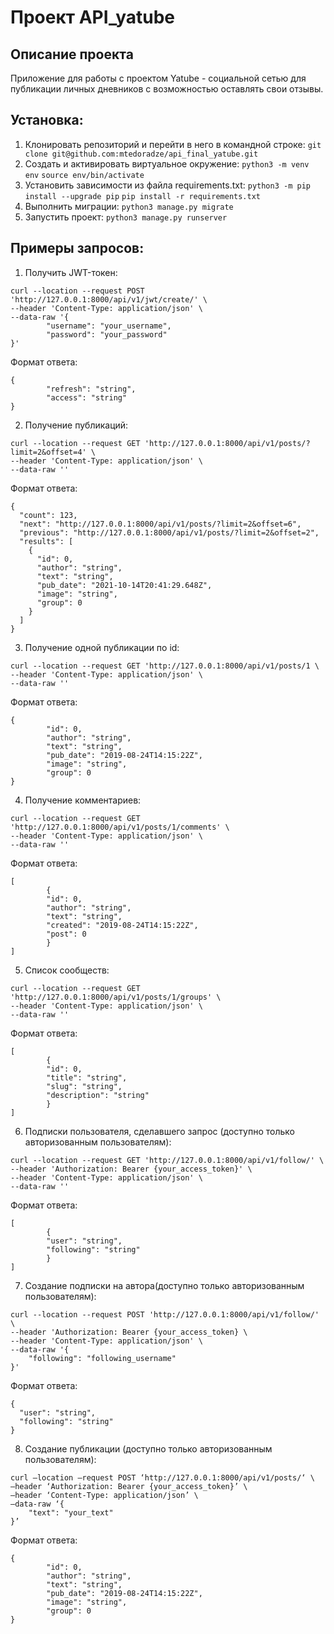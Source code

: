 # Проект API_yatube
## Описание проекта
Приложение для работы с проектом Yatube - социальной сетью для публикации личных дневников с возможностью оставлять свои отзывы.

## Установка:
1. Клонировать репозиторий и перейти в него в командной строке:
`git clone git@github.com:mtedoradze/api_final_yatube.git`
2. Cоздать и активировать виртуальное окружение:
`python3 -m venv env`
`source env/bin/activate`
3. Установить зависимости из файла requirements.txt:
`python3 -m pip install --upgrade pip`
`pip install -r requirements.txt`
4. Выполнить миграции:
`python3 manage.py migrate`
5. Запустить проект:
`python3 manage.py runserver`

## Примеры запросов:
1. Получить JWT-токен:
```
curl --location --request POST 'http://127.0.0.1:8000/api/v1/jwt/create/' \
--header 'Content-Type: application/json' \
--data-raw '{
		"username": "your_username",
		"password": "your_password"
}'
```
Формат ответа:
```
{
		"refresh": "string",
		"access": "string"
}
```
2. Получение публикаций:
```
curl --location --request GET 'http://127.0.0.1:8000/api/v1/posts/?limit=2&offset=4' \
--header 'Content-Type: application/json' \
--data-raw ''
```
Формат ответа:
```
{
  "count": 123,
  "next": "http://127.0.0.1:8000/api/v1/posts/?limit=2&offset=6",
  "previous": "http://127.0.0.1:8000/api/v1/posts/?limit=2&offset=2",
  "results": [
    {
      "id": 0,
      "author": "string",
      "text": "string",
      "pub_date": "2021-10-14T20:41:29.648Z",
      "image": "string",
      "group": 0
    }
  ]
}
```
3. Получение одной публикации по id:
```
curl --location --request GET 'http://127.0.0.1:8000/api/v1/posts/1 \
--header 'Content-Type: application/json' \
--data-raw ''
```
Формат ответа:
```
{
		"id": 0,
		"author": "string",
		"text": "string",
		"pub_date": "2019-08-24T14:15:22Z",
		"image": "string",
		"group": 0
}
```
4. Получение комментариев:
```
curl --location --request GET 'http://127.0.0.1:8000/api/v1/posts/1/comments' \
--header 'Content-Type: application/json' \
--data-raw ''
```
Формат ответа:
```
[
		{
		"id": 0,
		"author": "string",
		"text": "string",
		"created": "2019-08-24T14:15:22Z",
		"post": 0
		}
]
```
5. Список сообществ:
```
curl --location --request GET 'http://127.0.0.1:8000/api/v1/posts/1/groups' \
--header 'Content-Type: application/json' \
--data-raw ''
```
Формат ответа:
```
[
		{
		"id": 0,
		"title": "string",
		"slug": "string",
		"description": "string"
		}
]
```
6. Подписки пользователя, сделавшего запрос (доступно только авторизованным пользователям):
```
curl --location --request GET 'http://127.0.0.1:8000/api/v1/follow/' \
--header 'Authorization: Bearer {your_access_token}' \
--header 'Content-Type: application/json' \
--data-raw ''
```
Формат ответа:
```
[
		{
		"user": "string",
		"following": "string"
		}
]
```
7. Создание подписки на автора(доступно только авторизованным пользователям):
```
curl --location --request POST 'http://127.0.0.1:8000/api/v1/follow/' \
--header 'Authorization: Bearer {your_access_token} \
--header 'Content-Type: application/json' \
--data-raw '{
    "following": "following_username"
}'
```
Формат ответа:
```
{
  "user": "string",
  "following": "string"
}
```
8. Создание публикации (доступно только авторизованным пользователям):
```
curl —location —request POST ‘http://127.0.0.1:8000/api/v1/posts/‘ \
—header ‘Authorization: Bearer {your_access_token}’ \
—header ‘Content-Type: application/json’ \
—data-raw ‘{
    "text": "your_text"
}’
```
Формат ответа:
```
{
		"id": 0,
		"author": "string",
		"text": "string",
		"pub_date": "2019-08-24T14:15:22Z",
		"image": "string",
		"group": 0
}
```
